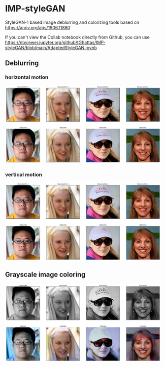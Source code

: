 # IMP-styleGAN
StyleGAN-1 based image deblurring and colorizing tools based on https://arxiv.org/abs/1906.11880

If you can't view the Collab notebook directly from Github, you can use https://nbviewer.jupyter.org/github/tGhattas/IMP-styleGAN/blob/main/AdaptedStyleGAN.ipynb

## Deblurring

### horizontal motion
![deblur_1](/deblur_5000_k1.png)
### vertical motion
![deblur_2](/deblur_5000_k2.png)

## Grayscale image coloring

![shepards](/coloring.png)
